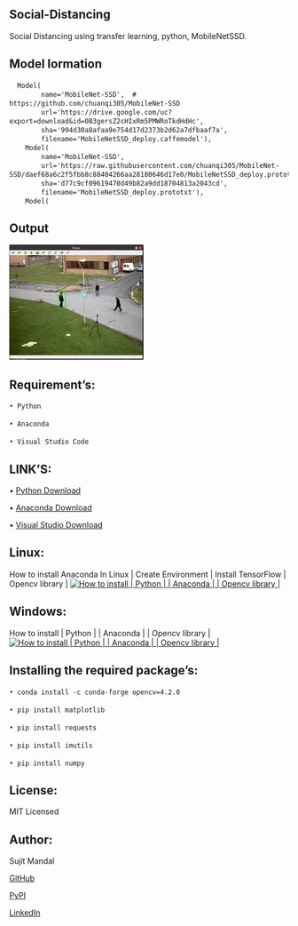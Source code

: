 ## Social-Distancing
Social Distancing using transfer learning, python, MobileNetSSD.

## Model Iormation
```
  Model(
        name='MobileNet-SSD',  # https://github.com/chuanqi305/MobileNet-SSD
        url='https://drive.google.com/uc?export=download&id=0B3gersZ2cHIxRm5PMWRoTkdHdHc',
        sha='994d30a8afaa9e754d17d2373b2d62a7dfbaaf7a',
        filename='MobileNetSSD_deploy.caffemodel'),
    Model(
        name='MobileNet-SSD',
        url='https://raw.githubusercontent.com/chuanqi305/MobileNet-SSD/daef68a6c2f5fbb8c88404266aa28180646d17e0/MobileNetSSD_deploy.prototxt',
        sha='d77c9cf09619470d49b82a9dd18704813a2043cd',
        filename='MobileNetSSD_deploy.prototxt'),
    Model(
```

## Output 

![](https://github.com/sujitmandal/Social-Distancing/blob/master/Save%20Video/ezgif.com-crop.gif)

## Requirement’s:
```
• Python 

• Anaconda

• Visual Studio Code
```
## LINK’S:
• [Python Download](https://www.python.org/downloads/)

• [Anaconda Download](https://www.anaconda.com/downloads)

• [Visual Studio Download](https://code.visualstudio.com/Download)

## Linux:
 How to install Anaconda In Linux | Create Environment | Install TensorFlow | Opencv library |
 [![How to install | Python | | Anaconda | | Opencv library |](https://yt-embed.herokuapp.com/embed?v=Mfbrxy8gK6A)](https://www.youtube.com/watch?v=Mfbrxy8gK6A "How to install Anaconda In Linux | Create Environment | Install TensorFlow | Opencv library |")

##  Windows:
How to install | Python | | Anaconda | | Opencv library |
 [![How to install | Python | | Anaconda | | Opencv library |](https://yt-embed.herokuapp.com/embed?v=eVV3byQlYvA)](https://www.youtube.com/watch?v=eVV3byQlYvA "How to install | Python | | Anaconda | | Opencv library |")

## Installing the required package’s:
```
• conda install -c conda-forge opencv=4.2.0

• pip install matplotlib

• pip install requests

• pip install imutils

• pip install numpy
```
## License:
MIT Licensed

## Author:
Sujit Mandal

[GitHub](https://github.com/sujitmandal)

[PyPI](https://pypi.org/project/images-into-array/)

[LinkedIn](https://www.linkedin.com/in/sujit-mandal-91215013a/)

